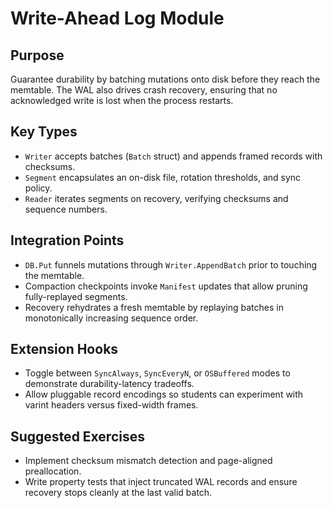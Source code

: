 # Write-Ahead Log Module

## Purpose
Guarantee durability by batching mutations onto disk before they reach the memtable. The WAL also drives crash recovery, ensuring that no acknowledged write is lost when the process restarts.

## Key Types
- `Writer` accepts batches (`Batch` struct) and appends framed records with checksums.
- `Segment` encapsulates an on-disk file, rotation thresholds, and sync policy.
- `Reader` iterates segments on recovery, verifying checksums and sequence numbers.

## Integration Points
- `DB.Put` funnels mutations through `Writer.AppendBatch` prior to touching the memtable.
- Compaction checkpoints invoke `Manifest` updates that allow pruning fully-replayed segments.
- Recovery rehydrates a fresh memtable by replaying batches in monotonically increasing sequence order.

## Extension Hooks
- Toggle between `SyncAlways`, `SyncEveryN`, or `OSBuffered` modes to demonstrate durability-latency tradeoffs.
- Allow pluggable record encodings so students can experiment with varint headers versus fixed-width frames.

## Suggested Exercises
- Implement checksum mismatch detection and page-aligned preallocation.
- Write property tests that inject truncated WAL records and ensure recovery stops cleanly at the last valid batch.
